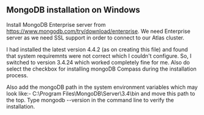 ## MongoDB installation on Windows ##

Install MongoDB Enterprise server from https://www.mongodb.com/try/download/enterprise. 
We need Enterprise server as we need SSL support in order to connect to our Atlas cluster.

I had installed the latest version 4.4.2 (as on creating this file) and found that system requiremnts were not correct which I couldn't configure.
So, I switched to version 3.4.24 which worked completely fine for me. Also do select the checkbox for installing mongoDB Compass during the installation process.

Also add the mongoDB path in the system environment variables which may look like:- C:\Program Files\MongoDB\Server\3.4\bin and move this path to the top. 
Type mongodb --version in the command line to verify the installation.
